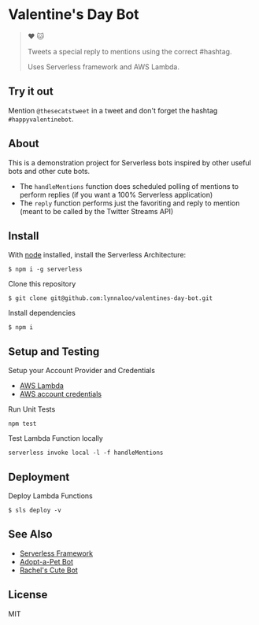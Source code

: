 # Valentine's Day Bot

> :heart: :cat:
>
> Tweets a special reply to mentions using the correct #hashtag.
>
> Uses Serverless framework and AWS Lambda.

## Try it out

Mention `@thesecatstweet` in a tweet and don't forget the hashtag `#happyvalentinebot`.

## About

This is a demonstration project for Serverless bots inspired by other useful bots
and other cute bots.

*   The `handleMentions` function does scheduled polling of mentions to perform replies
    (if you want a 100% Serverless application)
*   The `reply` function performs just the favoriting and reply to mention (meant
    to be called by the Twitter Streams API)

## Install

With [node](https://nodejs.org/) installed, install the Serverless Architecture:

```
$ npm i -g serverless
```

Clone this repository

```
$ git clone git@github.com:lynnaloo/valentines-day-bot.git
```

Install dependencies

```
$ npm i
```

## Setup and Testing

Setup your Account Provider and Credentials

*   [AWS Lambda](https://serverless.com/framework/docs/providers/aws/setup)
*   [AWS account credentials](https://serverless.com/framework/docs/providers/aws/guide/credentials)

Run Unit Tests

```
npm test
```

Test Lambda Function locally

```
serverless invoke local -l -f handleMentions

```

## Deployment

Deploy Lambda Functions

```
$ sls deploy -v
```

## See Also

*   [Serverless Framework](http://www.serverless.com)
*   [Adopt-a-Pet Bot](https://github.com/lynnaloo/adoptable-pet-bot)
*   [Rachel's Cute Bot](https://github.com/rachelnicole/magicalncute)

## License

MIT
